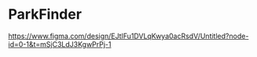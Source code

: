 # ParkFinder
https://www.figma.com/design/EJtIFu1DVLqKwya0acRsdV/Untitled?node-id=0-1&t=mSjC3LdJ3KgwPrPj-1
